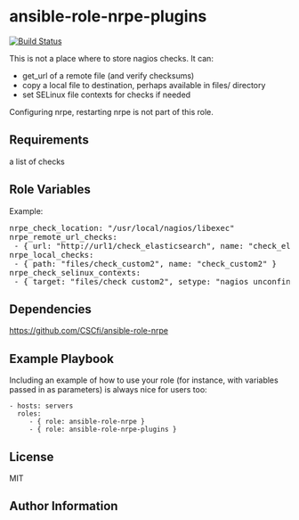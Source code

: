 ansible-role-nrpe-plugins
=========

[![Build Status](https://travis-ci.org/CSCfi/ansible-role-nrpe-plugins.svg?branch=master)](https://travis-ci.org/CSCfi/ansible-role-nrpe-plugins)

This is not a place where to store nagios checks. It can:

 - get_url of a remote file (and verify checksums)
 - copy a local file to destination, perhaps available in files/ directory
 - set SELinux file contexts for checks if needed

Configuring nrpe, restarting nrpe is not part of this role.

Requirements
------------

a list of checks


Role Variables
--------------

Example:
<pre>
nrpe_check_location: "/usr/local/nagios/libexec"
nrpe_remote_url_checks:
 - { url: "http://url1/check_elasticsearch", name: "check_elasticsearch", checksum: "7e39171be1095b3c6a35c9649e3d5e73bcf76a3647b99fd7a205248a35d6a6f9" }
nrpe_local_checks:
 - { path: "files/check_custom2", name: "check_custom2" }
nrpe_check_selinux_contexts:
 - { target: "files/check_custom2", setype: "nagios_unconfined_plugin_exec_t", state: "present" }
</pre>

Dependencies
------------

https://github.com/CSCfi/ansible-role-nrpe

Example Playbook
----------------

Including an example of how to use your role (for instance, with variables passed in as parameters) is always nice for users too:

    - hosts: servers
      roles:
         - { role: ansible-role-nrpe }
         - { role: ansible-role-nrpe-plugins }

License
-------

MIT

Author Information
------------------
